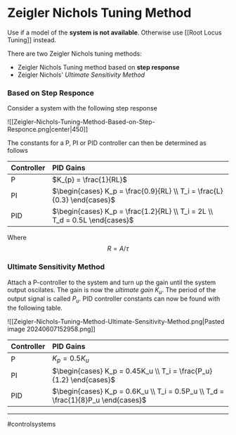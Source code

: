 # Zeigler Nichols Tuning Method
Use if a model of the **system is not available**. Otherwise use [[Root Locus Tuning]] instead.

There are two Zeigler Nichols tuning methods:
- Zeigler Nichols Tuning method based on **step response**
- Zeigler Nichols' *Ultimate Sensitivity Method*

### Based on Step Responce
Consider a system with the following step response

![[Zeigler-Nichols-Tuning-Method-Based-on-Step-Responce.png|center|450]]

The constants for a P, PI or PID controller can then be determined as follows

| Controller | PID Gains              |
| ---------- | :--------------------- |
| P          | $K_{p} = \frac{1}{RL}$ |
| PI         | $\begin{cases} K_p = \frac{0.9}{RL} \\ T_i = \frac{L}{0.3} \end{cases}$        |
| PID        | $\begin{cases} K_p = \frac{1.2}{RL} \\ T_i = 2L \\ T_d = 0.5L \end{cases}$        |

Where
$$
R = A/\tau
$$

### Ultimate Sensitivity Method
Attach a P-controller to the system and turn up the gain until the system output oscilates. The gain is now the *ultimate gain* $K_u$. The period of the output signal is called $P_u$. PID controller constants can now be found with the following table.

![[Zeigler-Nichols-Tuning-Method-Ultimate-Sensitivity-Method.png|Pasted image 20240607152958.png]]

| Controller | PID Gains              |
| ---------- | :--------------------- |
| P          | $K_{p} = 0.5K_u$ |
| PI         | $\begin{cases} K_p = 0.45K_u \\ T_i = \frac{P_u}{1.2} \end{cases}$        |
| PID        | $\begin{cases} K_p = 0.6K_u \\ T_i = 0.5P_u \\ T_d = \frac{1}{8}P_u \end{cases}$        |


---
#controlsystems
